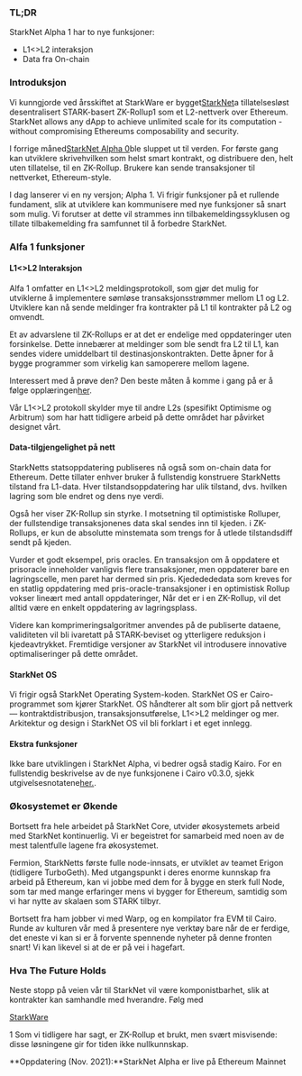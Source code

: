 ### TL;DR

StarkNet Alpha 1 har to nye funksjoner:

* L1<>L2 interaksjon
* Data fra On-chain

### Introduksjon

Vi kunngjorde ved årsskiftet at StarkWare er bygget[StarkNet](https://starkware.co/product/starknet/)a tillatelsesløst desentralisert STARK-basert ZK-Rollup1 som et L2-nettverk over Ethereum. StarkNet allows any dApp to achieve unlimited scale for its computation - without compromising Ethereums composability and security.

I forrige måned[StarkNet Alpha 0](https://medium.com/starkware/starknet-planets-alpha-on-ropsten-e7494929cb95)ble sluppet ut til verden. For første gang kan utviklere skrive[](https://kobi.one/2021/07/14/stardrop.html)hvilken som helst smart kontrakt, og distribuere den, helt uten tillatelse, til en ZK-Rollup. Brukere kan sende transaksjoner til nettverket, Ethereum-style.

I dag lanserer vi en ny versjon; Alpha 1. Vi frigir funksjoner på et rullende fundament, slik at utviklere kan kommunisere med nye funksjoner så snart som mulig. Vi forutser at dette vil strammes inn tilbakemeldingssyklusen og tillate tilbakemelding fra samfunnet til å forbedre StarkNet.

### **Alfa 1 funksjoner**

#### L1<>L2 Interaksjon

Alfa 1 omfatter en L1<>L2 meldingsprotokoll, som gjør det mulig for utviklerne å implementere sømløse transaksjonsstrømmer mellom L1 og L2. Utviklere kan nå sende meldinger fra kontrakter på L1 til kontrakter på L2 og omvendt.

Et av advarslene til ZK-Rollups er at det er endelige med oppdateringer uten forsinkelse. Dette innebærer at meldinger som ble sendt fra L2 til L1, kan sendes videre umiddelbart til destinasjonskontrakten. Dette åpner for å bygge programmer som virkelig kan samoperere mellom lagene.

Interessert med å prøve den? Den beste måten å komme i gang på er å følge opplæringen[her](https://www.cairo-lang.org/docs/hello_starknet/l1l2.html).

Vår L1<>L2 protokoll skylder mye til andre L2s (spesifikt Optimisme og Arbitrum) som har hatt tidligere arbeid på dette området har påvirket designet vårt.

#### Data-tilgjengelighet på nett

StarkNetts statsoppdatering publiseres nå også som on-chain data for Ethereum. Dette tillater enhver bruker å fullstendig konstruere StarkNetts tilstand fra L1-data. Hver tilstandsoppdatering har ulik tilstand, dvs. hvilken lagring som ble endret og dens nye verdi.

Også her viser ZK-Rollup sin styrke. I motsetning til optimistiske Rolluper, der fullstendige transaksjonenes data skal sendes inn til kjeden. i ZK-Rollups, er kun de absolutte minstemata som trengs for å utlede tilstandsdiff sendt på kjeden.

Vurder et godt eksempel, pris oracles. En transaksjon om å oppdatere et prisoracle inneholder vanligvis flere transaksjoner, men oppdaterer bare en lagringscelle, men paret har dermed sin pris. Kjededededata som kreves for en statlig oppdatering med pris-oracle-transaksjoner i en optimistisk Rollup vokser lineært med antall oppdateringer, Når det er i en ZK-Rollup, vil det alltid være en enkelt oppdatering av lagringsplass.

Videre kan komprimeringsalgoritmer anvendes på de publiserte dataene, validiteten vil bli ivaretatt på STARK-beviset og ytterligere reduksjon i kjedeavtrykket. Fremtidige versjoner av StarkNet vil introdusere innovative optimaliseringer på dette området.

#### StarkNet OS

Vi frigir også StarkNet Operating System-koden. StarkNet OS er Cairo-programmet som kjører StarkNet. OS håndterer alt som blir gjort på nettverk — kontraktdistribusjon, transaksjonsutførelse, L1<>L2 meldinger og mer. Arkitektur og design i StarkNet OS vil bli forklart i et eget innlegg.

#### Ekstra funksjoner

Ikke bare utviklingen i StarkNet Alpha, vi bedrer også stadig Kairo. For en fullstendig beskrivelse av de nye funksjonene i Cairo v0.3.0, sjekk utgivelsesnotatene[her.](https://github.com/starkware-libs/cairo-lang/releases/tag/v0.3.0).

### Økosystemet er Økende

Bortsett fra hele arbeidet på StarkNet Core, utvider økosystemets arbeid med StarkNet kontinuerlig. Vi er begeistret for samarbeid med noen av de mest talentfulle lagene fra økosystemet.

Fermion, StarkNetts første fulle node-innsats, er utviklet av teamet Erigon (tidligere TurboGeth). Med utgangspunkt i deres enorme kunnskap fra arbeid på Ethereum, kan vi jobbe med dem for å bygge en sterk full Node, som tar med mange erfaringer mens vi bygger for Ethereum, samtidig som vi har nytte av skalaen som STARK tilbyr.

Bortsett fra ham jobber vi med Warp, og en kompilator fra EVM til Cairo. Runde av kulturen vår med å presentere nye verktøy bare når de er ferdige, det eneste vi kan si er å forvente spennende nyheter på denne fronten snart! Vi kan likevel si at de er på vei i hagefart.

### Hva The Future Holds

Neste stopp på veien vår til StarkNet vil være komponistbarhet, slik at kontrakter kan samhandle med hverandre. Følg med

[StarkWare](https://starkware.co/)

1 Som vi tidligere har sagt, er ZK-Rollup et brukt, men svært misvisende: disse løsningene gir for tiden ikke nullkunnskap.

**Oppdatering (Nov. 2021):**StarkNet Alpha er live på Ethereum Mainnet